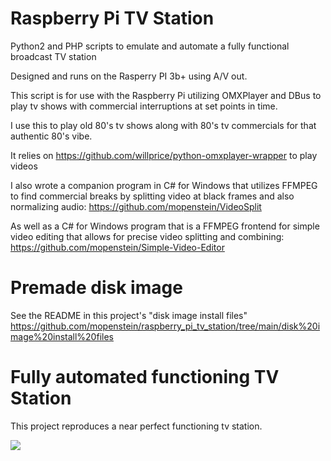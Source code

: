 # Raspberry Pi TV Station

Python2 and PHP scripts to emulate and automate a fully functional broadcast TV station

Designed and runs on the Rasperry PI 3b+ using A/V out. 

This script is for use with the Raspberry Pi utilizing OMXPlayer and DBus to play tv shows with commercial interruptions at set points in time.

I use this to play old 80's tv shows along with 80's tv commercials for that authentic 80's vibe.

It relies on https://github.com/willprice/python-omxplayer-wrapper to play videos

I also wrote a companion program in C# for Windows that utilizes FFMPEG to find commercial breaks by splitting video at black frames and also normalizing audio: https://github.com/mopenstein/VideoSplit

As well as a C# for Windows program that is a FFMPEG frontend for simple video editing that allows for precise video splitting and combining: https://github.com/mopenstein/Simple-Video-Editor

# Premade disk image

See the README in this project's "disk image install files" https://github.com/mopenstein/raspberry_pi_tv_station/tree/main/disk%20image%20install%20files

# Fully automated functioning TV Station

This project reproduces a near perfect functioning tv station.

![](https://biggles.us/shared/images/raspberry-pi-tv-station-schedule.png)
